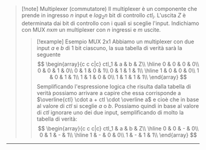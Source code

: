 >[!note] Multiplexer (commutatore)
>Il multiplexer è un componente che prende in ingresso $n$ input e $log_2n$ bit di controllo $ctl_i$. L'uscita $Z$ è determinata dai bit di controllo con i quali si sceglie l'input.
>Indichiamo con MUX $n$x$m$ un multiplexer con $n$ ingressi e $m$ uscite.
>>[!example] Esempio MUX 2x1
>>Abbiamo un multiplexer con due input $a$ e $b$ di 1 bit ciascuno, la sua tabella di verità sarà la seguente
>>$$
>>\begin{array}{c c c|c}
>>ctl_1 & a & b & Z\\
>>\hline
>>0 & 0 & 0 & 0\\
>>0 & 0 & 1 & 0\\
>>0 & 1 & 0 & 1\\
>>0 & 1 & 1 & 1\\
>>\hline
>>1 & 0 & 0 & 0\\
>>1 & 0 & 1 & 1\\
>>1 & 1 & 0 & 0\\
>>1 & 1 & 1 & 1\\
>>\end{array}
>>$$
>>Semplificando l'espressione logica che risulta dalla tabella di verità possiamo arrivare a capire che essa corrisponde a $\overline{ctl} \cdot a + ctl \cdot \overline a$ e cioè che in base al valore di $ctl$ si sceglie $a$ o $b$. Possiamo quindi in base al valore di $ctl$ ignorare uno dei due input, semplificando di molto la tabella di verità:
>>$$
>>\begin{array}{c c c|c}
>>ctl_1 & a & b & Z\\
>>\hline
>>0 & 0 & - & 0\\
>>0 & 1 & - & 1\\
>>\hline
>>1 & - & 0 & 0\\
>>1 & - & 1 & 1\\
>>\end{array}
>>$$

___

